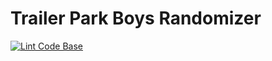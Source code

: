 # Trailer Park Boys Randomizer


[![Lint Code Base](https://github.com/luntzel/tpbrandomizer/actions/workflows/tpb-lint.yml/badge.svg)](https://github.com/luntzel/tpbrandomizer/actions/workflows/tpb-lint.yml)
